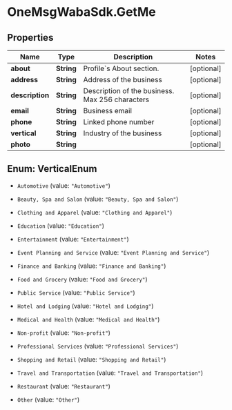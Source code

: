 # OneMsgWabaSdk.GetMe

## Properties

Name | Type | Description | Notes
------------ | ------------- | ------------- | -------------
**about** | **String** | Profile&#x60;s About section. | [optional] 
**address** | **String** | Address of the business | [optional] 
**description** | **String** | Description of the business. Max 256 characters | [optional] 
**email** | **String** | Business email | [optional] 
**phone** | **String** | Linked phone number | [optional] 
**vertical** | **String** | Industry of the business | [optional] 
**photo** | **String** |  | [optional] 



## Enum: VerticalEnum


* `Automotive` (value: `"Automotive"`)

* `Beauty, Spa and Salon` (value: `"Beauty, Spa and Salon"`)

* `Clothing and Apparel` (value: `"Clothing and Apparel"`)

* `Education` (value: `"Education"`)

* `Entertainment` (value: `"Entertainment"`)

* `Event Planning and Service` (value: `"Event Planning and Service"`)

* `Finance and Banking` (value: `"Finance and Banking"`)

* `Food and Grocery` (value: `"Food and Grocery"`)

* `Public Service` (value: `"Public Service"`)

* `Hotel and Lodging` (value: `"Hotel and Lodging"`)

* `Medical and Health` (value: `"Medical and Health"`)

* `Non-profit` (value: `"Non-profit"`)

* `Professional Services` (value: `"Professional Services"`)

* `Shopping and Retail` (value: `"Shopping and Retail"`)

* `Travel and Transportation` (value: `"Travel and Transportation"`)

* `Restaurant` (value: `"Restaurant"`)

* `Other` (value: `"Other"`)




